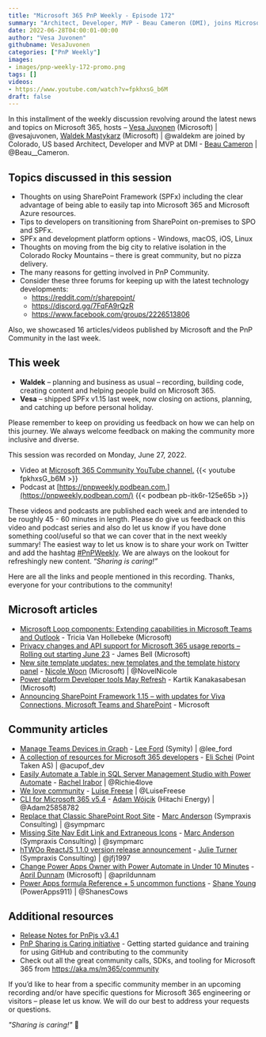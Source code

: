 ```yaml
---
title: "Microsoft 365 PnP Weekly - Episode 172"
summary: "Architect, Developer, MVP - Beau Cameron (DMI), joins Microsoft’s Vesa Juvonen and Waldek Mastykarz to discuss transitioning from SharePoint on-prem to SPO, living in mountain isolation, why use SPFx plus latest 16 articles/videos from Microsoft/Community this week."
date: 2022-06-28T04:00:01-00:00
author: "Vesa Juvonen"
githubname: VesaJuvonen
categories: ["PnP Weekly"]
images:
- images/pnp-weekly-172-promo.png
tags: []
videos:
- https://www.youtube.com/watch?v=fpkhxsG_b6M
draft: false
---
```


In this installment of the weekly discussion revolving around the latest news and topics on Microsoft 365, hosts – [Vesa Juvonen](https://twitter.com/vesajuvonen) (Microsoft) \| @vesajuvonen, [Waldek Mastykarz](https://twitter.com/waldekm) (Microsoft) \| @waldekm are joined by Colorado, US based Architect, Developer and MVP at DMI - [Beau Cameron](https://twitter.com/Beau__Cameron) \| @Beau__Cameron.

## Topics discussed in this session

* Thoughts on using SharePoint Framework (SPFx) including the clear advantage of being able to easily tap into Microsoft 365 and Microsoft Azure resources.
* Tips to developers on transitioning from SharePoint on-premises to SPO and SPFx.
* SPFx and development platform options - Windows, macOS, iOS, Linux
* Thoughts on moving from the big city to relative isolation in the Colorado Rocky Mountains – there is great community, but no pizza delivery.
* The many reasons for getting involved in PnP Community.
* Consider these three forums for keeping up with the latest technology developments:
    * <https://reddit.com/r/sharepoint/>
    * <https://discord.gg/7FqFA9rQzR>
    * <https://www.facebook.com/groups/2226513806>

Also, we showcased 16 articles/videos published by Microsoft and the PnP Community in the last week.

## This week

* **Waldek** – planning and business as usual – recording, building code, creating content and helping people build on Microsoft 365.
* **Vesa** – shipped SPFx v1.15 last week, now closing on actions, planning, and catching up before personal holiday.

Please remember to keep on providing us feedback on how we can help on this journey. We always welcome feedback on making the community more inclusive and diverse.

This session was recorded on Monday, June 27, 2022.

*   Video at [Microsoft 365 Community YouTube channel.](https://aka.ms/m365pnp-videos)
    {{< youtube fpkhxsG_b6M >}}
*   Podcast at [https://pnpweekly.podbean.com.](https://pnpweekly.podbean.com/)
    {{< podbean pb-itk6r-125e65b >}}

These videos and podcasts are published each week and are intended to be roughly 45 - 60 minutes in length.  Please do give us feedback on this video and podcast series and also do let us know if you have done something cool/useful so that we can cover that in the next weekly summary! The easiest way to let us know is to share your work on Twitter and add the hashtag [#PnPWeekly](https://twitter.com/search?q=%23pnpweekly). We are always on the lookout for refreshingly new content. “_Sharing is caring!”_

Here are all the links and people mentioned in this recording. Thanks, everyone for your contributions to the community!

## Microsoft articles

* [Microsoft Loop components: Extending capabilities in Microsoft Teams and Outlook](https://techcommunity.microsoft.com/t5/microsoft-365-blog/microsoft-loop-components-extending-capabilities-in-microsoft/ba-p/3530785) - Tricia Van Hollebeke (Microsoft)
* [Privacy changes and API support for Microsoft 365 usage reports – Rolling out starting June 23](https://techcommunity.microsoft.com/t5/microsoft-365-blog/privacy-changes-and-api-support-for-microsoft-365-usage-reports/ba-p/3535694) - James Bell (Microsoft)
* [New site template updates: new templates and the template history panel](https://techcommunity.microsoft.com/t5/microsoft-sharepoint-blog/new-site-template-updates-new-templates-and-the-template-history/ba-p/3517769) - [Nicole Woon](https://twitter.com/NovelNicole) (Microsoft) | @NovelNicole
* [Power platform Developer tools May Refresh](https://powerapps.microsoft.com/en-us/blog/power-platform-developer-tools-may-refresh/) - Kartik Kanakasabesan (Microsoft)
* [Announcing SharePoint Framework 1.15 – with updates for Viva Connections, Microsoft Teams and SharePoint](https://devblogs.microsoft.com/microsoft365dev/announcing-sharepoint-framework-1-15-with-updates-for-viva-connections-microsoft-teams-and-sharepoint/) - Microsoft


## Community articles

* [Manage Teams Devices in Graph](https://pnp.github.io/blog/post/manage-teams-devices-in-graph/) - [Lee Ford](https://twitter.com/lee_ford) (Symity) | @lee_ford
* [A collection of resources for Microsoft 365 developers](https://pnp.github.io/blog/post/a-collection-of-resources-for-m365-devs/) - [Eli Schei](https://twitter.com/acupof_dev) (Point Taken AS) | @acupof_dev
* [Easily Automate a Table in SQL Server Management Studio with Power Automate](https://pnp.github.io/blog/post/easily-automate-a-table-in-ssms/) - [Rachel Irabor](https://twitter.com/Richie4love) | @Richie4love
* [We love community](https://pnp.github.io/blog/post/we-love-community/) - [Luise Freese](https://twitter.com/LuiseFreese) | @LuiseFreese
* [CLI for Microsoft 365 v5.4](https://pnp.github.io/blog/cli-for-microsoft-365/cli-for-microsoft-365-v5-4/) - [Adam Wójcik](https://twitter.com/Adam25858782) (Hitachi Energy) | @Adam25858782
* [Replace that Classic SharePoint Root Site](https://sympmarc.com/2022/06/23/replace-that-classic-sharepoint-root-site/) - [Marc Anderson](https://twitter.com/sympmarc) (Sympraxis Consulting) | @sympmarc
* [Missing Site Nav Edit Link and Extraneous Icons](https://sympmarc.com/2022/06/22/missing-site-nav-edit-link-and-extraneous-icons/) - [Marc Anderson](https://twitter.com/sympmarc) (Sympraxis Consulting) | @sympmarc
* [hTWOo ReactJS 1.1.0 version release announcement](https://twitter.com/hTWOoUI/status/1539283252468391942) - [Julie Turner](https://twitter.com/jfj1997) (Sympraxis Consulting) | @jfj1997
* [Change Power Apps Owner with Power Automate in Under 10 Minutes](https://www.youtube.com/watch?v=DgBIVuf9HeI) - [April Dunnam](https://twitter.com/aprildunnam) (Microsoft) | @aprildunnam
* [Power Apps formula Reference + 5 uncommon functions](https://www.youtube.com/watch?v=SBAfhTbgLsQ) - [Shane Young](https://twitter.com/ShanesCows) (PowerApps911) | @ShanesCows

## Additional resources

* [Release Notes for PnPjs v3.4.1](https://pnp.github.io/pnpjs/)
* [PnP Sharing is Caring initiative](https://aka.ms/sharing-is-caring) - Getting started guidance and training for using GitHub and contributing to the community
* Check out all the great community calls, SDKs, and tooling for Microsoft 365 from <https://aka.ms/m365/community>

If you’d like to hear from a specific community member in an upcoming recording and/or have specific questions for Microsoft 365 engineering or visitors – please let us know. We will do our best to address your requests or questions.

_"Sharing is caring!"_ 🧡
